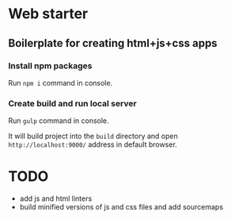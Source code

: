# Web starter
## Boilerplate for creating html+js+css apps

### Install npm packages
Run `npm i` command in console.

### Create build and run local server
Run `gulp` command in console.

It will build project into the `build` directory and open `http://localhost:9000/` address in default browser.
# TODO
- add js and html linters
- build minified versions of js and css files and add sourcemaps
